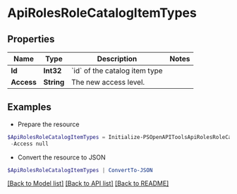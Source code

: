 # ApiRolesRoleCatalogItemTypes
## Properties

Name | Type | Description | Notes
------------ | ------------- | ------------- | -------------
**Id** | **Int32** | &#x60;id&#x60; of the catalog item type | 
**Access** | **String** | The new access level. | 

## Examples

- Prepare the resource
```powershell
$ApiRolesRoleCatalogItemTypes = Initialize-PSOpenAPIToolsApiRolesRoleCatalogItemTypes  -Id null `
 -Access null
```

- Convert the resource to JSON
```powershell
$ApiRolesRoleCatalogItemTypes | ConvertTo-JSON
```

[[Back to Model list]](../README.md#documentation-for-models) [[Back to API list]](../README.md#documentation-for-api-endpoints) [[Back to README]](../README.md)

